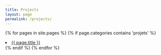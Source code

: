 ```yaml
---
title: Projects
layout: page
permalink: /projects/
---
```


{% for pages in site.pages %}
  {% if page.categories contains 'projets' %}
  <li><a href="{{ page.url | relative_url }}">{{ page.title }}</a></li>
  {% endif %}
{% endfor %}
